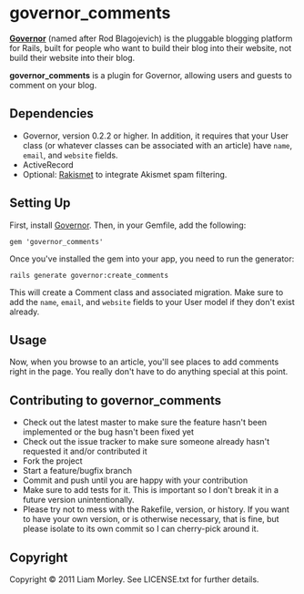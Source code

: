 governor_comments
=================

**[Governor](http://carpeliam.github.com/governor/)** (named after Rod
Blagojevich) is the pluggable blogging platform for Rails, built for people
who want to build their blog into their website, not build their website into
their blog.

**governor_comments** is a plugin for Governor, allowing users and guests to
comment on your blog.

Dependencies
------------

* Governor, version 0.2.2 or higher. In addition, it requires that your User
  class (or whatever classes can be associated with an article) have `name`,
  `email`, and `website` fields.
* ActiveRecord
* Optional: [Rakismet](https://github.com/joshfrench/rakismet/) to integrate
  Akismet spam filtering.

Setting Up
----------

First, install [Governor](http://carpeliam.github.com/governor/). Then, in
your Gemfile, add the following:

    gem 'governor_comments'

Once you've installed the gem into your app, you need to run the generator:

    rails generate governor:create_comments

This will create a Comment class and associated migration. Make sure to add
the `name`, `email`, and `website` fields to your User model if they don't
exist already.

Usage
-----

Now, when you browse to an article, you'll see places to add comments right in
the page. You really don't have to do anything special at this point.

Contributing to governor_comments
---------------------------------
 
* Check out the latest master to make sure the feature hasn't been implemented or the bug hasn't been fixed yet
* Check out the issue tracker to make sure someone already hasn't requested it and/or contributed it
* Fork the project
* Start a feature/bugfix branch
* Commit and push until you are happy with your contribution
* Make sure to add tests for it. This is important so I don't break it in a future version unintentionally.
* Please try not to mess with the Rakefile, version, or history. If you want to have your own version, or is otherwise necessary, that is fine, but please isolate to its own commit so I can cherry-pick around it.

Copyright
---------

Copyright &copy; 2011 Liam Morley. See LICENSE.txt for further details.

